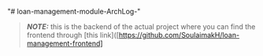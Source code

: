"# loan-management-module-ArchLog-" 

> **_NOTE:_**  this is the backend of the actual project where you can find the frontend through [this link]([https://github.com/SoulaimakH/loan-management-frontend]

